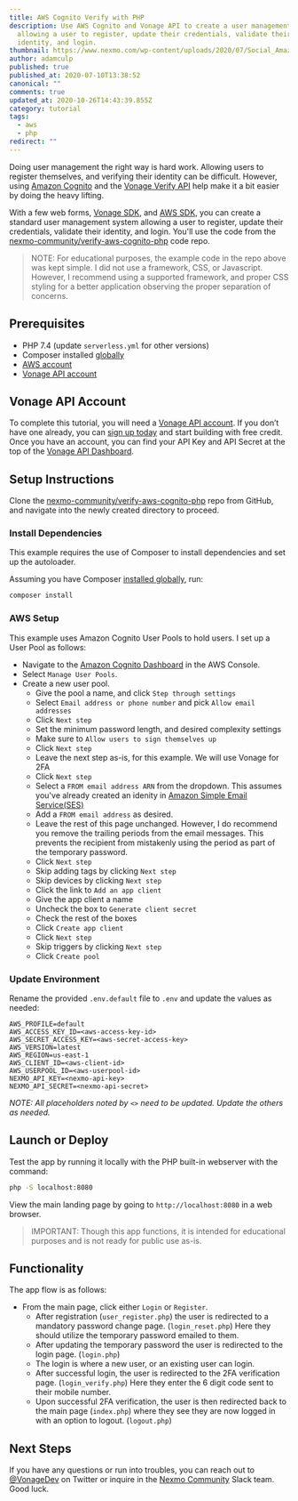 ```yaml
---
title: AWS Cognito Verify with PHP
description: Use AWS Cognito and Vonage API to create a user management system
  allowing a user to register, update their credentials, validate their
  identity, and login.
thumbnail: https://www.nexmo.com/wp-content/uploads/2020/07/Social_Amazon-Cognito_Verify_1200x627.png
author: adamculp
published: true
published_at: 2020-07-10T13:38:52
canonical: ""
comments: true
updated_at: 2020-10-26T14:43:39.855Z
category: tutorial
tags:
  - aws
  - php
redirect: ""
---
```

Doing user management the right way is hard work. Allowing users to register themselves, and verifying their identity can be difficult. However, using [Amazon Cognito](https://aws.amazon.com/cognito/) and the [Vonage Verify API](https://www.vonage.com/communications-apis/verify/) help make it a bit easier by doing the heavy lifting.

With a few web forms, [Vonage SDK](https://github.com/Nexmo/nexmo-php), and [AWS SDK](https://aws.amazon.com/sdk-for-php/), you can create a standard user management system allowing a user to register, update their credentials, validate their identity, and login. You'll use the code from the [nexmo-community/verify-aws-cognito-php](https://github.com/nexmo-community/verify-aws-cognito-php) code repo.

> NOTE: For educational purposes, the example code in the repo above was kept simple. I did not use a framework, CSS, or Javascript. However, I recommend using a supported framework, and proper CSS styling for a better application observing the proper separation of concerns.

## Prerequisites

* PHP 7.4 (update `serverless.yml` for other versions)
* Composer installed [globally](https://getcomposer.org/doc/00-intro.md#globally)
* [AWS account](https://aws.amazon.com/)
* [Vonage API account](http://developer.nexmo.com/ed?c=blog_text&ct=2020-07-20-adding-2fa-to-amazon-cognito-using-verify-php-dr)

## Vonage API Account

To complete this tutorial, you will need a [Vonage API account](http://developer.nexmo.com/ed?c=blog_text&ct=2020-07-10-aws-cognito-verify-with-php). If you don’t have one already, you can [sign up today](http://developer.nexmo.com/ed?c=blog_text&ct=2020-07-10-aws-cognito-verify-with-php) and start building with free credit. Once you have an account, you can find your API Key and API Secret at the top of the [Vonage API Dashboard](http://developer.nexmo.com/ed?c=blog_text&ct=2020-07-10-aws-cognito-verify-with-php).

## Setup Instructions

Clone the [nexmo-community/verify-aws-cognito-php](https://github.com/nexmo-community/verify-aws-cognito-php) repo from GitHub, and navigate into the newly created directory to proceed.

### Install Dependencies

This example requires the use of Composer to install dependencies and set up the autoloader.

Assuming you have Composer [installed globally](https://getcomposer.org/doc/00-intro.md#globally), run:

```bash
composer install
```

### AWS Setup

This example uses Amazon Cognito User Pools to hold users. I set up a User Pool as follows:

* Navigate to the [Amazon Cognito Dashboard](https://console.aws.amazon.com/cognito/home) in the AWS Console.
* Select `Manage User Pools`.
* Create a new user pool.
  * Give the pool a name, and click `Step through settings`
  * Select `Email address or phone number` and pick `Allow email addresses`
  * Click `Next step`
  * Set the minimum password length, and desired complexity settings
  * Make sure to `Allow users to sign themselves up`
  * Click `Next step`
  * Leave the next step as-is, for this example. We will use Vonage for 2FA
  * Click `Next step`
  * Select a `FROM email address ARN` from the dropdown. This assumes you've already created an idenity in [Amazon Simple Email Service(SES)](https://console.aws.amazon.com/ses/home#verified-senders-email:)
  * Add a `FROM email address` as desired.
  * Leave the rest of this page unchanged. However, I do recommend you remove the trailing periods from the email messages. This prevents the recipient from mistakenly using the period as part of the temporary password.
  * Click `Next step`
  * Skip adding tags by clicking `Next step`
  * Skip devices by clicking `Next step`
  * Click the link to `Add an app client`
  * Give the app client a name
  * Uncheck the box to `Generate client secret`
  * Check the rest of the boxes
  * Click `Create app client`
  * Click `Next step`
  * Skip triggers by clicking `Next step`
  * Click `Create pool`

### Update Environment

Rename the provided `.env.default` file to `.env` and update the values as needed:

```env
AWS_PROFILE=default
AWS_ACCESS_KEY_ID=<aws-access-key-id>
AWS_SECRET_ACCESS_KEY=<aws-secret-access-key>
AWS_VERSION=latest
AWS_REGION=us-east-1
AWS_CLIENT_ID=<aws-client-id>
AWS_USERPOOL_ID=<aws-userpool-id>
NEXMO_API_KEY=<nexmo-api-key>
NEXMO_API_SECRET=<nexmo-api-secret>
```

_*NOTE:* All placeholders noted by `<>` need to be updated. Update the others as needed._

## Launch or Deploy

Test the app by running it locally with the PHP built-in webserver with the command:

```bash
php -S localhost:8080
```

View the main landing page by going to `http://localhost:8080` in a web browser.

> IMPORTANT: Though this app functions, it is intended for educational purposes and is not ready for public use as-is.

## Functionality

The app flow is as follows:

* From the main page, click either `Login` or `Register`.
  * After registration (`user_register.php`) the user is redirected to a mandatory password change page. (`login_reset.php`) Here they should utilize the temporary password emailed to them.
  * After updating the temporary password the user is redirected to the login page. (`login.php`)
  * The login is where a new user, or an existing user can login.
  * After successful login, the user is redirected to the 2FA verification page. (`login_verify.php`) Here they enter the 6 digit code sent to their mobile number.
  * Upon successful 2FA verification, the user is then redirected back to the main page (`index.php`) where they see they are now logged in with an option to logout. (`logout.php`)

## Next Steps

If you have any questions or run into troubles, you can reach out to [@VonageDev](https://twitter.com/vonagedev) on Twitter or inquire in the [Nexmo Community](http://nexmo-community.slack.com) Slack team. Good luck.

